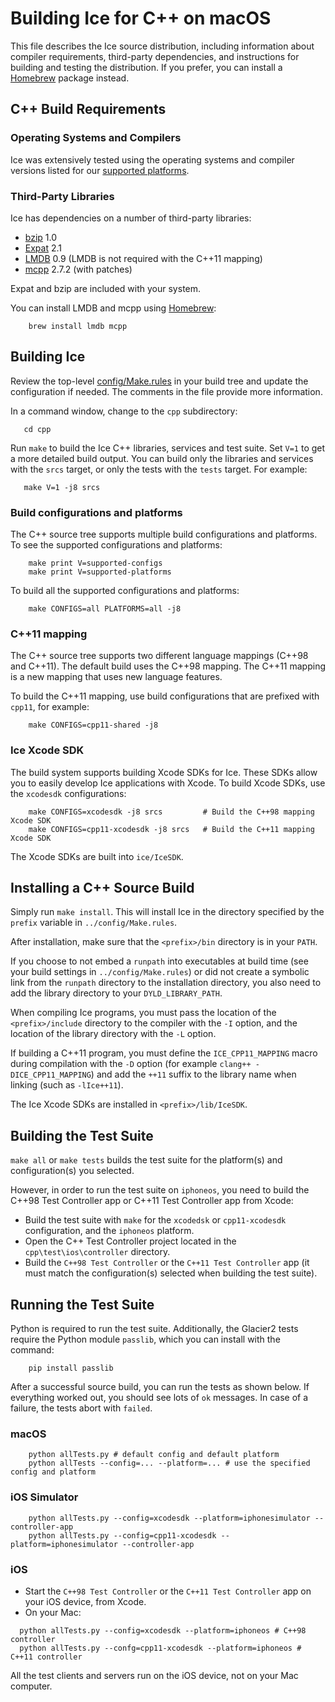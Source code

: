 # Building Ice for C++ on macOS

This file describes the Ice source distribution, including information about
compiler requirements, third-party dependencies, and instructions for building
and testing the distribution. If you prefer, you can install a [Homebrew][1]
package instead.

## C++ Build Requirements

### Operating Systems and Compilers

Ice was extensively tested using the operating systems and compiler versions
listed for our [supported platforms][2].

### Third-Party Libraries

Ice has dependencies on a number of third-party libraries:

 - [bzip][3] 1.0
 - [Expat][4] 2.1
 - [LMDB][5] 0.9 (LMDB is not required with the C++11 mapping)
 - [mcpp][6] 2.7.2 (with patches)

Expat and bzip are included with your system.

You can install LMDB and mcpp using [Homebrew][7]:
```
    brew install lmdb mcpp
```
## Building Ice

Review the top-level [config/Make.rules](../config/Make.rules) in your build tree and
update the configuration if needed. The comments in the file provide more information.

In a command window, change to the `cpp` subdirectory:
```
   cd cpp
```
Run `make` to build the Ice C++ libraries, services and test suite. Set `V=1` to get
a more detailed build output. You can build only the libraries and services with the
`srcs` target, or only the tests with the `tests` target. For example:
```
   make V=1 -j8 srcs
```

### Build configurations and platforms

The C++ source tree supports multiple build configurations and platforms. To
see the supported configurations and platforms:
```
    make print V=supported-configs
    make print V=supported-platforms
```
To build all the supported configurations and platforms:
```
    make CONFIGS=all PLATFORMS=all -j8
```

### C++11 mapping

The C++ source tree supports two different language mappings (C++98 and C++11).
The default build uses the C++98 mapping. The C++11 mapping is a new mapping
that uses new language features.

To build the C++11 mapping, use build configurations that are prefixed with
`cpp11`, for example:
```
    make CONFIGS=cpp11-shared -j8
```
### Ice Xcode SDK

The build system supports building Xcode SDKs for Ice. These SDKs allow you to
easily develop Ice applications with Xcode. To build Xcode SDKs, use the
`xcodesdk` configurations:
```
    make CONFIGS=xcodesdk -j8 srcs         # Build the C++98 mapping Xcode SDK
    make CONFIGS=cpp11-xcodesdk -j8 srcs   # Build the C++11 mapping Xcode SDK
```
The Xcode SDKs are built into `ice/IceSDK`.

## Installing a C++ Source Build

Simply run `make install`. This will install Ice in the directory specified by
the `prefix` variable in `../config/Make.rules`.

After installation, make sure that the `<prefix>/bin` directory is in your
`PATH`.

If you choose to not embed a `runpath` into executables at build time (see your
build settings in `../config/Make.rules`) or did not create a symbolic link from
the `runpath` directory to the installation directory, you also need to add the
library directory to your `DYLD_LIBRARY_PATH`.

When compiling Ice programs, you must pass the location of the
`<prefix>/include` directory to the compiler with the `-I` option, and the
location of the library directory with the `-L` option.

If building a C++11 program, you must define the `ICE_CPP11_MAPPING` macro
during compilation with the `-D` option (for example `clang++
-DICE_CPP11_MAPPING`) and add the `++11` suffix to the library name when linking
(such as `-lIce++11`).

The Ice Xcode SDKs are installed in `<prefix>/lib/IceSDK`.

## Building the Test Suite

`make all` or `make tests` builds the test suite for the platform(s) and
configuration(s) you selected.

However, in order to run the test suite on `iphoneos`, you need to build the
C++98 Test Controller app or C++11 Test Controller app from Xcode:
 - Build the test suite with `make` for the `xcodedsk` or `cpp11-xcodesdk` configuration,
 and the `iphoneos` platform.
 - Open the C++ Test Controller project located in the
 `cpp\test\ios\controller` directory.
 - Build the `C++98 Test Controller` or the `C++11 Test Controller` app (it must match
 the configuration(s) selected when building the test suite).

## Running the Test Suite

Python is required to run the test suite. Additionally, the Glacier2 tests
require the Python module `passlib`, which you can install with the command:
```
    pip install passlib
```
After a successful source build, you can run the tests as shown below. If everything
worked out, you should see lots of `ok` messages. In case of a failure, the tests abort
with `failed`.

### macOS
```
    python allTests.py # default config and default platform
    python allTests --config=... --platform=... # use the specified config and platform
```
### iOS Simulator
```
    python allTests.py --config=xcodesdk --platform=iphonesimulator --controller-app
    python allTests.py --config=cpp11-xcodesdk --platform=iphonesimulator --controller-app
```
### iOS
 - Start the `C++98 Test Controller` or the `C++11 Test Controller` app on your iOS
 device, from Xcode.
 - On your Mac:
 ```
   python allTests.py --config=xcodesdk --platform=iphoneos # C++98 controller
   python allTests.py --confg=cpp11-xcodesdk --platform=iphoneos # C++11 controller
 ```
 All the test clients and servers run on the iOS device, not on your Mac computer.

[1]: https://doc.zeroc.com/display/Rel/Using+the+macOS+Binary+Distribution+for+Ice+3.7.0
[2]: https://doc.zeroc.com/display/Rel/Supported+Platforms+for+Ice+3.7.0
[3]: http://bzip.org
[4]: https://libexpat.github.io
[5]: https://symas.com/lightning-memory-mapped-database/
[6]: https://github.com/zeroc-ice/mcpp
[7]: https://brew.sh
